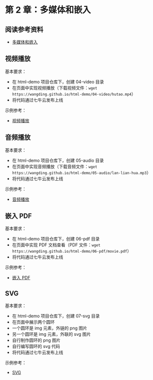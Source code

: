 # 第 2 章：多媒体和嵌入

## 阅读参考资料

- [多媒体和嵌入](https://developer.mozilla.org/zh-CN/docs/Learn/HTML/Multimedia_and_embedding)

## 视频播放

基本要求：
- 在 html-demo 项目仓库下，创建 04-video 目录
- 在页面中实现视频播放（下载视频文件：`wget https://wangding.github.io/html-demo/04-video/hutao.mp4`）
- 将代码通过七牛云发布上线

示例参考：
- [视频播放](https://wangding.github.io/html-demo/04-video/)

## 音频播放

基本要求：
- 在 html-demo 项目仓库下，创建 05-audio 目录
- 在页面中实现音频播放（下载音频文件：`wget https://wangding.github.io/html-demo/05-audio/lan-lian-hua.mp3`）
- 将代码通过七牛云发布上线

示例参考：
- [音频播放](https://wangding.github.io/html-demo/05-audio/)

## 嵌入 PDF

基本要求：
- 在 html-demo 项目仓库下，创建 06-pdf 目录
- 在页面中实现 PDF 文档查看（PDF 文件：`wget https://wangding.github.io/html-demo/06-pdf/movie.pdf`）
- 将代码通过七牛云发布上线

示例参考：
- [嵌入 PDF](https://wangding.github.io/html-demo/06-pdf/)

## SVG

基本要求：
- 在 html-demo 项目仓库下，创建 07-svg 目录
- 在页面中展示两个圆环
- 一个圆环是 img 元素，外链的 png 图片
- 另一个圆环是 img 元素，外联的 svg 图片
- 自行制作圆环的 png 图片
- 自行编写圆环的 svg 代码
- 将代码通过七牛云发布上线

示例参考：
- [SVG](https://wangding.github.io/html-demo/07-svg/)
